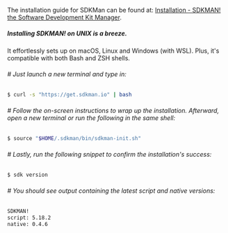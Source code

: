 The installation guide for SDKMan can be found at: [Installation - SDKMAN! the Software Development Kit Manager](https://sdkman.io/install).

##### Installing SDKMAN! on UNIX is a breeze. 

It effortlessly sets up on macOS, Linux and Windows (with WSL). Plus, it's compatible with both Bash and ZSH shells.

###### # Just launch a new terminal and type in:

```bash
$ curl -s "https://get.sdkman.io" | bash
```

###### # Follow the on-screen instructions to wrap up the installation. Afterward, open a new terminal or run the following in the same shell:

```bash
$ source "$HOME/.sdkman/bin/sdkman-init.sh"
```

###### # Lastly, run the following snippet to confirm the installation's success:

```bash
$ sdk version
```

###### # You should see output containing the latest script and native versions:

```bash
SDKMAN!
script: 5.18.2
native: 0.4.6
```
